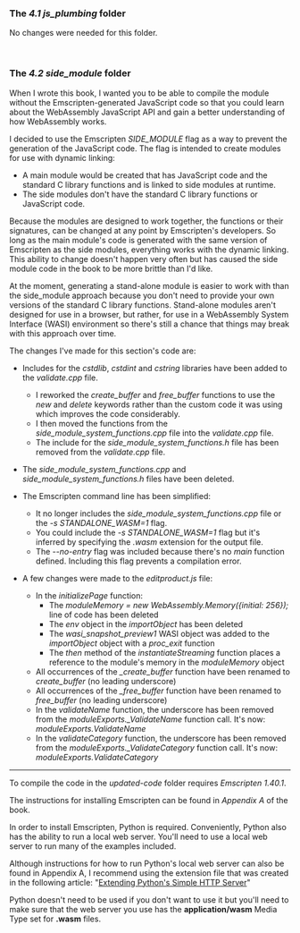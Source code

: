 ### The _4.1 js\_plumbing_ folder

No changes were needed for this folder.

<p>&nbsp;</p>

### The _4.2 side\_module_ folder

When I wrote this book, I wanted you to be able to compile the module without the Emscripten-generated JavaScript code so that you could learn about the WebAssembly JavaScript API and gain a better understanding of how WebAssembly works.

I decided to use the Emscripten _SIDE_MODULE_ flag as a way to prevent the generation of the JavaScript code. The flag is intended to create modules for use with dynamic linking:
- A main module would be created that has JavaScript code and the standard C library functions and is linked to side modules at runtime.
- The side modules don't have the standard C library functions or JavaScript code.

Because the modules are designed to work together, the functions or their signatures, can be changed at any point by Emscripten's developers. So long as the main module's code is generated with the same version of Emscripten as the side modules, everything works with the dynamic linking. This ability to change doesn't happen very often but has caused the side module code in the book to be more brittle than I'd like.

At the moment, generating a stand-alone module is easier to work with than the side_module approach because you don't need to provide your own versions of the standard C library functions. Stand-alone modules aren't designed for use in a browser, but rather, for use in a WebAssembly System Interface (WASI) environment so there's still a chance that things may break with this approach over time. 

The changes I've made for this section's code are:
- Includes for the _cstdlib_, _cstdint_ and _cstring_ libraries have been added to the _validate.cpp_ file.
  - I reworked the _create\_buffer_ and _free\_buffer_ functions to use the _new_ and _delete_ keywords rather than the custom code it was using which improves the code considerably.
  - I then moved the functions from the _side\_module\_system\_functions.cpp_ file into the _validate.cpp_ file.
  - The include for the _side\_module\_system\_functions.h_ file has been removed from the _validate.cpp_ file.

- The _side\_module\_system\_functions.cpp_ and _side\_module\_system\_functions.h_ files have been deleted.

- The Emscripten command line has been simplified:
  - It no longer includes the _side\_module\_system\_functions.cpp_ file or the _-s STANDALONE\_WASM=1_ flag.
  - You could include the _-s STANDALONE\_WASM=1_ flag but it's inferred by specifying the _.wasm_ extension for the output file.
  - The _--no-entry_ flag was included because there's no _main_ function defined. Including this flag prevents a compilation error.


- A few changes were made to the _editproduct.js_ file:
  - In the _initializePage_ function:
    - The _moduleMemory = new WebAssembly.Memory({initial: 256});_ line of code has been deleted
    - The _env_ object in the _importObject_ has been deleted
    - The _wasi\_snapshot\_preview1_ WASI object was added to the _importObject_ object with a _proc\_exit_ function
    - The _then_ method of the _instantiateStreaming_ function places a reference to the module's memory in the _moduleMemory_ object
  - All occurrences of the _\_create\_buffer_ function have been renamed to _create\_buffer_ (no leading underscore)
  - All occurrences of the _\_free\_buffer_ function have been renamed to _free\_buffer_ (no leading underscore)
  - In the _validateName_ function, the underscore has been removed from the _moduleExports.\_ValidateName_ function call. It's now: _moduleExports.ValidateName_
  - In the _validateCategory_ function, the underscore has been removed from the _moduleExports.\_ValidateCategory_ function call. It's now: _moduleExports.ValidateCategory_
  

---

To compile the code in the _updated-code_ folder requires _Emscripten 1.40.1_.

The instructions for installing Emscripten can be found in _Appendix A_ of the book.


In order to install Emscripten, Python is required. Conveniently, Python also has the ability to run a local web server. You'll need to use a local web server to run many of the examples included. 

Although instructions for how to run Python's local web server can also be found in Appendix A, I recommend using the extension file that was created in the following article: "[Extending Python's Simple HTTP Server](https://cggallant.blogspot.com/2020/07/extending-pythons-simple-http-server.html)"


Python doesn't need to be used if you don't want to use it but you'll need to make sure that the web server you use has the **application/wasm** Media Type set for **.wasm** files.
